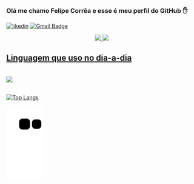### Olá me chamo Felipe Corrêa e esse é meu perfil do GitHub ✋

[![likedin](https://img.shields.io/badge/LinkedIn-0077B5?style=for-the-badge&logo=linkedin&logoColor=white)](https://www.linkedin.com/in/felipeecorrea/)
[![Gmail Badge](https://img.shields.io/badge/Gmail-D14836?style=for-the-badge&logo=gmail&logoColor=white&link=mailto:pessoal.fec@gmail.com)](mailto:pessoal.fec@gmail.com)

<div align="center">
  <a href="https://github.com/FelipeECorrea">
  <img height="180em" src="https://github-readme-stats.vercel.app/api?username=FelipeECorrea&show_icons=true&theme=dracula&include_all_commits=true&count_private=true"/>
  <img height="180em" src="https://github-readme-stats.vercel.app/api/top-langs/?username=FelipeECorrea&layout=compact&langs_count=7&theme=dracula"/>
</div>

## Linguagem que uso no dia-a-dia 
<div style="display: inline_block"><br/>
<img align="center" aLt"CSharp" src="https://img.shields.io/badge/C%23-239120?style=for-the-badge&logo=c-sharp&logoColor=white" />
</div><br/>

[![Top Langs](https://github-readme-stats.vercel.app/api/top-langs/?username=felipeecorrea&layout=compact)](https://github.com/felipeecorrea/github-readme-stats)

 ![Snake animation](https://github.com/rafaballerini/rafaballerini/blob/output/github-contribution-grid-snake.svg)
